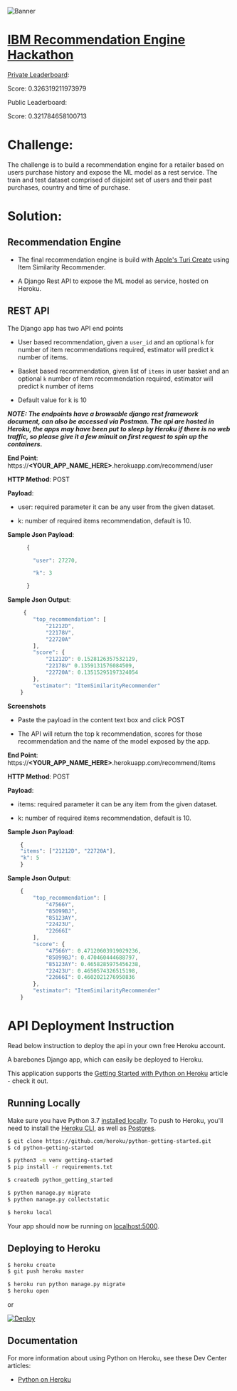 ![Banner](https://datahack.analyticsvidhya.com/media/__sized__/contest_cover/AV_Banner_1920x480_Nv3-thumbnail-1200x1200-90.jpg)
# [IBM Recommendation Engine Hackathon](https://datahack.analyticsvidhya.com/contest/build-a-recommendation-engine-powered-by-ibm-cloud/)

[Private Leaderboard](https://datahack.analyticsvidhya.com/contest/build-a-recommendation-engine-powered-by-ibm-cloud/pvt_lb):

 Score: 0.326319211973979


Public Leaderboard:

 Score: 0.321784658100713

# Challenge:

The challenge is to build a recommendation engine for a retailer based on users purchase history and expose the ML model as a rest service.
The train and test dataset comprised of disjoint set of users and their past purchases, country and time of purchase.


# Solution:

## Recommendation Engine

- The final recommendation engine is build with [Apple's Turi Create](https://github.com/apple/turicreate) using Item Similarity Recommender.

- A Django Rest API to expose the ML model as service, hosted on Heroku.


## REST API

The Django app has two API end points 

 - User based recommendation, given a `user_id` and an optional `k` for number of item recommendations required, estimator will predict k number of items. 

- Basket based recommendation, given list of `items` in user basket and an optional `k` number of item recommendation required, estimator will predict k number of items 

  

- Default value for k is 10 

   

***NOTE: The endpoints have a browsable django rest framework document, can also be accessed via Postman.
The api are hosted in Heroku, the apps may have been put to sleep by Heroku if there is no web traffic, so please give it a few minuit on first request to spin up the containers.***

  

**End Point**: https://**<YOUR_APP_NAME_HERE>**.herokuapp.com/recommend/user 

**HTTP Method**: POST 

**Payload**: 

 - user: required parameter it can be any user from the given dataset. 

 - k: number of required items recommendation, default is 10. 

**Sample Json Payload**: 
```javascript
      { 

        "user": 27270,   

        "k": 3  

      }   
```

**Sample Json Output**: 

```javascript
     { 
        "top_recommendation": [
            "21212D",
            "22178V",
            "22720A"
        ],
        "score": {
            "21212D": 0.1528126357532129,
            "22178V" 0.1359131576084509,
            "22720A": 0.13515295197324054
        },
        "estimator": "ItemSimilarityRecommender"
    } 

```

 
**Screenshots**

- Paste the payload in the content text box and click POST 

 

- The API will return the top k recommendation, scores for those recommendation and the name of the model exposed by the app.


**End Point**: https://**<YOUR_APP_NAME_HERE>**.herokuapp.com/recommend/items 

**HTTP Method**: POST 

**Payload**: 

 - items: required parameter it can be any item from the given dataset. 

 - k: number of required items recommendation, default is 10. 

**Sample Json Payload**: 
```javascript
    {    
    "items": ["21212D", "22720A"],    
    "k": 5 
    } 
```
**Sample Json Output**: 

```javascript
    {     
        "top_recommendation": [
            "47566Y",
            "85099BJ",
            "85123AY",
            "22423U",
            "22666I"
        ],
        "score": { 
            "47566Y": 0.47120603919029236,
            "85099BJ": 0.470460444688797,
            "85123AY": 0.4658285975456238, 
            "22423U": 0.4650574326515198, 
            "22666I": 0.4602021276950836 
        }, 
        "estimator": "ItemSimilarityRecommender" 
    }
```


# API Deployment Instruction

Read below instruction to deploy the api in your own free Heroku account.

A barebones Django app, which can easily be deployed to Heroku.

This application supports the [Getting Started with Python on Heroku](https://devcenter.heroku.com/articles/getting-started-with-python) article - check it out.

## Running Locally

Make sure you have Python 3.7 [installed locally](http://install.python-guide.org). To push to Heroku, you'll need to install the [Heroku CLI](https://devcenter.heroku.com/articles/heroku-cli), as well as [Postgres](https://devcenter.heroku.com/articles/heroku-postgresql#local-setup).

```sh
$ git clone https://github.com/heroku/python-getting-started.git
$ cd python-getting-started

$ python3 -m venv getting-started
$ pip install -r requirements.txt

$ createdb python_getting_started

$ python manage.py migrate
$ python manage.py collectstatic

$ heroku local
```

Your app should now be running on [localhost:5000](http://localhost:5000/).

## Deploying to Heroku

```sh
$ heroku create
$ git push heroku master

$ heroku run python manage.py migrate
$ heroku open
```
or

[![Deploy](https://www.herokucdn.com/deploy/button.svg)](https://heroku.com/deploy)

## Documentation

For more information about using Python on Heroku, see these Dev Center articles:

- [Python on Heroku](https://devcenter.heroku.com/categories/python)
